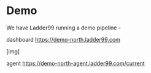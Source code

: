 # Demo

We have Ladder99 running a demo pipeline - 

dashboard https://demo-north.ladder99.com

[img]

agent https://demo-north-agent.ladder99.com/current

